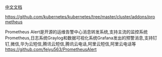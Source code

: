 [中文文档](https://github.com/yunlzheng/prometheus-book)

https://github.com/kubernetes/kubernetes/tree/master/cluster/addons/prometheus

Prometheus Alert是开源的运维告警中心消息转发系统,支持主流的监控系统Prometheus,日志系统Graylog和数据可视化系统Grafana发出的预警消息,支持钉钉,微信,华为云短信,腾讯云短信,腾讯云电话,阿里云短信,阿里云电话等
https://github.com/feiyu563/PrometheusAlert

